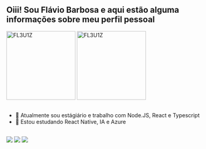 <h2>Oiii! Sou Flávio Barbosa e aqui estão alguma informações sobre meu perfil pessoal</h2>
<div>
  <img height="180em" src="https://github-readme-stats.vercel.app/api?username=FL3U1Z&show_icons=true&theme=tokyonight" alt="FL3U1Z" />
  <img height="180em" src="https://github-readme-stats.vercel.app/api/top-langs/?username=FL3U1Z&layout=compact&langs_count=16&theme=tokyonight" alt="FL3U1Z " />
</div>


##
- 🔭 Atualmente sou estágiário e trabalho com Node.JS, React e Typescript
- 🌱 Estou estudando React Native, IA e Azure 
##

<div>
  <a href="https://www.linkedin.com/in/fl%C3%A1vio-barbosa-ab26351a2/" target="_blank"><img src="https://img.shields.io/badge/LinkedIn-0077B5?style=for-the-badge&logo=linkedin&logoColor=white" target="_blank"></a>
  <a href="https://www.behance.net/flaviobarbosa5" target="_blank"><img src="https://img.shields.io/badge/-Behance-blue?style=for-the-badge&logo=behance&logoColor=white" target="_blank"></a>
  <a href="https://www.instagram.com/fravinh0/" target="_blank"><img src="https://img.shields.io/badge/Instagram-E4405F?style=for-the-badge&logo=instagram&logoColor=white" target="_blank"></a>
</div>
